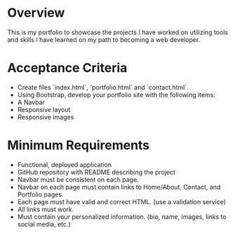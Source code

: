 # Overview
This is my portfolio to showcase the projects I have worked on utilizing tools and skills I have learned on my path to becoming a web developer. 


# Acceptance Criteria

<ul>
   <li>Create files `index.html`, `portfolio.html` and `contact.html`.</li>
   <li>Using Bootstrap, develop your portfolio site with the following items:
      <li>A Navbar</li>
      <li>Responsive layout</li>
      <li>Responsive images</li>
</ul>

# Minimum Requirements

<ul>
   <li>Functional, deployed application</li>
   <li>GitHub repository with README describing the project</li>
   <li>Navbar must be consistent on each page.</li>
   <li>Navbar on each page must contain links to Home/About, Contact, and Portfolio pages.</li>
   <li>Each page must have valid and correct HTML. (use a validation service)</li>
   <li>All links must work.</li>
   <li>Must contain your personalized information. (bio, name, images, links to social media, etc.)</li>
</ul>